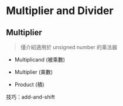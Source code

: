 # Multiplier and Divider

## Multiplier

> 僅介紹適用於  unsigned number 的乘法器

+ Multiplicand (被乘數)

+ Multiplier (乘數)

+ Product (積)

技巧：add-and-shift
